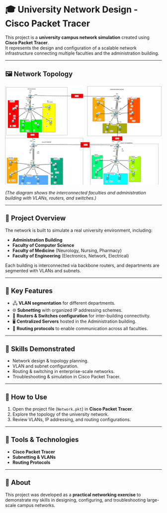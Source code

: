# 🎓 University Network Design - Cisco Packet Tracer

This project is a **university campus network simulation** created using **Cisco Packet Tracer**.  
It represents the design and configuration of a scalable network infrastructure connecting multiple faculties and the administration building.

---

## 🖼️ Network Topology

![University Network Topology](network-topology.png)

*(The diagram shows the interconnected faculties and administration building with VLANs, routers, and switches.)*

---

## 🔹 Project Overview
The network is built to simulate a real university environment, including:

- **Administration Building**  
- **Faculty of Computer Science**  
- **Faculty of Medicine** (Neurology, Nursing, Pharmacy)  
- **Faculty of Engineering** (Electronics, Network, Electrical)  

Each building is interconnected via backbone routers, and departments are segmented with VLANs and subnets.

---

## 🔹 Key Features
- 🖧 **VLAN segmentation** for different departments.  
- 🌐 **Subnetting** with organized IP addressing schemes.  
- 🔗 **Routers & Switches configuration** for inter-building connectivity.  
- 🖥️ **Centralized Servers** hosted in the Administration building.  
- 📡 **Routing protocols** to enable communication across all faculties.  

---

## 🔹 Skills Demonstrated
- Network design & topology planning.  
- VLAN and subnet configuration.  
- Routing & switching in enterprise-scale networks.  
- Troubleshooting & simulation in Cisco Packet Tracer.  

---

## 🚀 How to Use
1. Open the project file (`Network.pkt`) in **Cisco Packet Tracer**.  
2. Explore the topology of the university network.  
3. Review VLANs, IP addressing, and routing configurations.  

---

## 📌 Tools & Technologies
- **Cisco Packet Tracer**  
- **Subnetting & VLANs**  
- **Routing Protocols**  

---

## 📖 About
This project was developed as a **practical networking exercise** to demonstrate my skills in designing, configuring, and troubleshooting large-scale campus networks.
